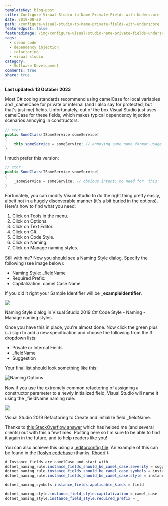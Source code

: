 ```yaml
---
templateKey: blog-post
title: Configure Visual Studio to Name Private Fields with Underscore
date: 2019-08-20
path: /configure-visual-studio-to-name-private-fields-with-underscore
featuredpost: false
featuredimage: /img/configure-visual-studio-name-private-fields-underscore.png
tags:
  - clean code
  - dependency injection
  - refactoring
  - visual studio
category:
  - Software Development
comments: true
share: true
---
```


**Last updated: 13 October 2023**

Most C# coding standards recommend using camelCase for local variables and \_camelCase for private or internal (and I also say for protected, but that's just me) fields. Unfortunately, out of the box Visual Studio just uses camelCase for these fields, which makes typical dependency injection scenarios annoying in constructors:

```csharp
// ctor
public SomeClass(ISomeService someService)
{
    this.someService = someService; // annoying same name format usage
}
```

I much prefer this version:

```csharp
// ctor
public SomeClass(ISomeService someService)
{
    _someService = someService; // obvious intent; no need for 'this'
}
```

Fortunately, you can modify Visual Studio to do the right thing pretty easily, albeit not in a hugely discoverable manner (it's a bit buried in the options). Here's how to find what you need:

1. Click on Tools in the menu.
2. Click on Options.
3. Click on Text Editor.
4. Click on C#.
5. Click on Code Style.
6. Click on Naming.
7. Click on Manage naming styles.

Still with me? Now you should see a Naming Style dialog. Specify the following (see image below):

- Naming Style: \_fieldName
- Required Prefix: \_
- Capitalization: camel Case Name

If you did it right your Sample Identifier will be **\_exampleIdentifier**.

![](/img/image-underscore.png)

Naming Style dialog in Visual Studio 2019 C# Code Style - Naming - Manage naming styles.

Once you have this in place, you're almost done. Now click the green plus (+) sign to add a new specification and choose the following from the 3 dropdown lists:

- Private or Internal Fields
- \_fieldName
- Suggestion

Your final list should look something like this:

![Naming Options](/img/visual-studio-code-style-naming-options.png)

Now if you use the extremely common refactoring of assigning a constructor parameter to a newly initialized field, Visual Studio will name it using the \_fieldName naming rule:

![](/img/image-3-underscore.png)

Visual Studio 2019 Refactoring to Create and initialize field \_fieldName.

Thanks to [this StackOverflow answer](https://stackoverflow.com/a/52603580/13729) which has helped me (and several clients) out with this a few times. Posting here so I'm sure to be able to find it again in the future, and to help readers like you!

You can also achieve this using a [.editorconfig file](https://github.com/StevenTCramer/EditorConfig). An example of this can be found in the [Roslyn codebase](https://github.com/dotnet/roslyn/blob/main/.editorconfig#L108-L116) (thanks, [Rhodri](https://ardalis.com/configure-visual-studio-to-name-private-fields-with-underscore#comment-4586486298)!):

```csharp
# Instance fields are camelCase and start with _
dotnet_naming_rule.instance_fields_should_be_camel_case.severity = suggestion
dotnet_naming_rule.instance_fields_should_be_camel_case.symbols = instance_fields
dotnet_naming_rule.instance_fields_should_be_camel_case.style = instance_field_style

dotnet_naming_symbols.instance_fields.applicable_kinds = field

dotnet_naming_style.instance_field_style.capitalization = camel_case
dotnet_naming_style.instance_field_style.required_prefix = _
```
